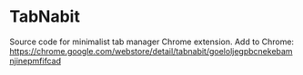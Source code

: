 # TabNabit
Source code for minimalist tab manager Chrome extension.
Add to Chrome: https://chrome.google.com/webstore/detail/tabnabit/goeloljegpbcnekebamnjinepmfifcad
